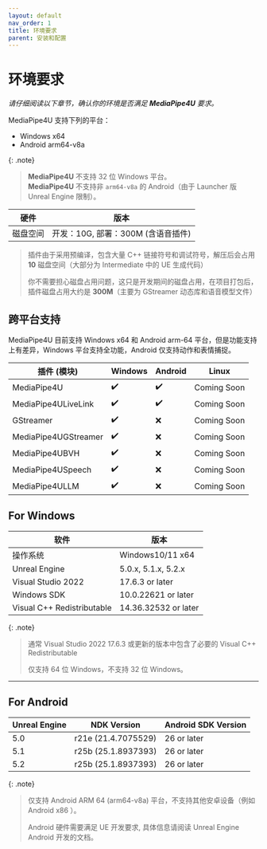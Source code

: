 ```yaml
---
layout: default
nav_order: 1
title: 环境要求
parent: 安装和配置
---
```


# 环境要求   

*请仔细阅读以下章节，确认你的环境是否满足 **MediaPipe4U** 要求。*

MediaPipe4U 支持下列的平台：   
- Windows x64 
- Android arm64-v8a   

{: .note}
> **MediaPipe4U** 不支持 32 位 Windows 平台。   
> **MediaPipe4U** 不支持非 `arm64-v8a` 的 Android（由于 Launcher 版 Unreal Engine 限制）。

|硬件|版本|
|--------|--------------|
| 磁盘空间 | 开发：10G, 部署：300M (含语音插件)|   


> 插件由于采用预编译，包含大量 C++ 链接符号和调试符号，解压后会占用 **10** 磁盘空间（大部分为 Intermediate 中的 UE 生成代码）
> 
> 你不需要担心磁盘占用问题，这只是开发期间的磁盘占用，在项目打包后，插件磁盘占用大约是 **300M**（主要为 GStreamer 动态库和语音模型文件）



## 跨平台支持

MediaPipe4U 目前支持 Windows x64 和 Android arm-64 平台，但是功能支持上有差异，Windows 平台支持全功能，Android 仅支持动作和表情捕捉。

| 插件 (模块) | Windows | Android | Linux |
|---| --- | --- | ---- |
| MediaPipe4U             | :heavy_check_mark: | :heavy_check_mark: |Coming Soon|
| MediaPipe4ULiveLink     | :heavy_check_mark: | :heavy_check_mark: |Coming Soon|
| GStreamer               | :heavy_check_mark: | :x: |Coming Soon|
| MediaPipe4UGStreamer    | :heavy_check_mark: | :x: |Coming Soon|
| MediaPipe4UBVH          | :heavy_check_mark: | :x: |Coming Soon|
| MediaPipe4USpeech       | :heavy_check_mark: | :x: |Coming Soon|
| MediaPipe4ULLM          | :heavy_check_mark: | :x: |Coming Soon|


## For Windows 

|软件|版本|
|--------|--------------|
|操作系统|Windows10/11 x64|
|Unreal Engine |5.0.x, 5.1.x, 5.2.x|
|Visual Studio 2022 | 17.6.3 or later|
|Windows SDK|10.0.22621 or later|
|Visual C++ Redistributable|14.36.32532 or later|

{: .note}
> 通常 Visual Studio 2022 17.6.3 或更新的版本中包含了必要的 Visual C++ Redistributable   
> 
> 仅支持 64 位 Windows，不支持 32 位 Windows。


---

## For Android 

|Unreal Engine| NDK Version | Android SDK Version |
|--------|--------------|----------------------|
| 5.0 | r21e (21.4.7075529)  | 26 or later |
| 5.1 | r25b (25.1.8937393)  | 26 or later |
| 5.2 | r25b (25.1.8937393)  | 26 or later |

{: .note}
> 仅支持 Android ARM 64 (arm64-v8a) 平台，不支持其他安卓设备（例如 Android x86 ）。   
>
> Android 硬件需要满足 UE 开发要求, 具体信息请阅读 Unreal Engine Android 开发的文档。


